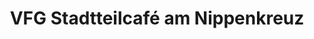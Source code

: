 ---
title: "VFG Stadtteilcafé am Nippenkreuz"
url: /bonn/vfg-stadtteilcafe-am-nippenkreuz/
shop: Kaffee
---